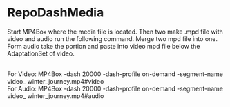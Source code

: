 # RepoDashMedia
Start MP4Box where the media file is located.
Then two make .mpd file with video and audio run the following command.
Merge two mpd file into one. Form audio take the <AdaptationSet> </AdaptationSet> portion and paste into video mpd file below the AdaptationSet of video.

<br/> For Video: MP4Box -dash 20000  -dash-profile on-demand -segment-name video_ winter_journey.mp4#video
<br/> For Audio: MP4Box -dash 20000  -dash-profile on-demand -segment-name video_ winter_journey.mp4#audio
